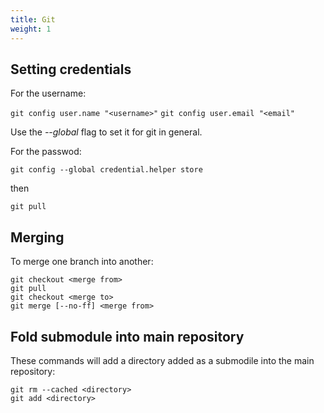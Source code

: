 ```yaml
---
title: Git
weight: 1
---
```


Setting credentials
-------------------
For the username:

`git config user.name "<username>"`
`git config user.email "<email"`

Use the _--global_ flag to set it for git in general.

For the passwod:

`git config --global credential.helper store`

then

`git pull`

Merging
-------

To merge one branch into another:
```
git checkout <merge from>
git pull
git checkout <merge to>
git merge [--no-ff] <merge from>
```

Fold submodule into main repository
-----------------------------------

These commands will add a directory added as a submodile into the main repository:

```
git rm --cached <directory>
git add <directory>
```
